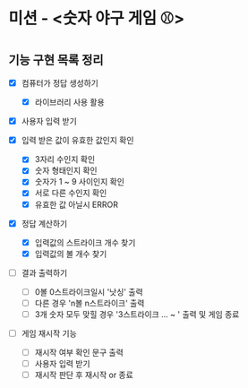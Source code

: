 <!-- @format -->

# 미션 - <숫자 야구 게임 ⚾️>

## 기능 구현 목록 정리

- [x] 컴퓨터가 정답 생성하기

  - [x] 라이브러리 사용 활용

- [x] 사용자 입력 받기

- [x] 입력 받은 값이 유효한 값인지 확인

  - [x] 3자리 수인지 확인
  - [x] 숫자 형태인지 확인
  - [x] 숫자가 1 ~ 9 사이인지 확인
  - [x] 서로 다른 수인지 확인
  - [x] 유효한 값 아닐시 ERROR

- [x] 정답 계산하기

  - [x] 입력값의 스트라이크 개수 찾기
  - [x] 입력값의 볼 개수 찾기

- [ ] 결과 출력하기

  - [ ] 0볼 0스트라이크일시 '낫싱' 출력
  - [ ] 다른 경우 'n볼 n스트라이크' 출력
  - [ ] 3개 숫자 모두 맞힐 경우 '3스트라이크 ... ~ ' 출력 및 게임 종료

- [ ] 게임 재시작 기능

  - [ ] 재시작 여부 확인 문구 출력
  - [ ] 사용자 입력 받기
  - [ ] 재시작 판단 후 재시작 or 종료
